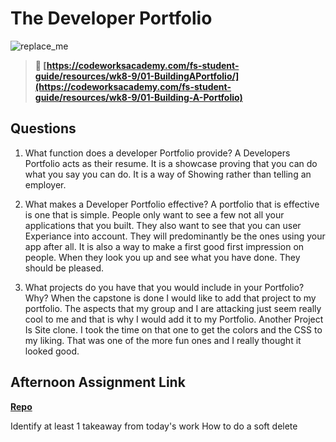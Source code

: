 # The Developer Portfolio

![replace_me](https://codeworks.blob.core.windows.net/public/assets/img/illustrations/placeholder.svg)

> **📖 [https://codeworksacademy.com/fs-student-guide/resources/wk8-9/01-BuildingAPortfolio/](https://codeworksacademy.com/fs-student-guide/resources/wk8-9/01-Building-A-Portfolio)**

## Questions

1. What function does a developer Portfolio provide?
A Developers Portfolio acts as their resume. It is a showcase proving that you can do what you say you can do. It is a way of Showing rather than telling an employer.

2. What makes a Developer Portfolio effective?
A portfolio that is effective is one that is simple. People only want to see a few not all your applications that you built. They also want to see that you can user Experiance into account. They will predominantly be the ones using your app after all. It is also a way to make a first good first impression on people. When they look you up and see what you have done. They should be pleased.


3. What projects do you have that you would include in your Portfolio? Why?
When the capstone is done I would like to add that project to my portfolio. The aspects that my group and I are attacking just seem really cool to me and that is why I would add it to my Portfolio. Another Project Is Site clone. I took the time on that one to get the colors and the CSS to my liking. That was one of the more fun ones and I really thought it looked good.

## Afternoon Assignment Link

**[Repo](https://github.com/ZachYentsch/theTower.git)**

Identify at least 1 takeaway from today's work
How to do a soft delete